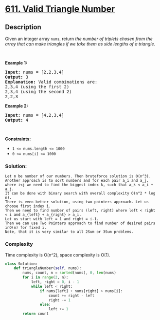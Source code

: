 # [611. Valid Triangle Number](https://leetcode.com/problems/valid-triangle-number)


## Description

<!-- description:start -->

<p>Given an integer array <code>nums</code>, return <em>the number of triplets chosen from the array that can make triangles if we take them as side lengths of a triangle</em>.</p>

<p>&nbsp;</p>
<p><strong class="example">Example 1:</strong></p>

<pre>
<strong>Input:</strong> nums = [2,2,3,4]
<strong>Output:</strong> 3
<strong>Explanation:</strong> Valid combinations are: 
2,3,4 (using the first 2)
2,3,4 (using the second 2)
2,2,3
</pre>

<p><strong class="example">Example 2:</strong></p>

<pre>
<strong>Input:</strong> nums = [4,2,3,4]
<strong>Output:</strong> 4
</pre>

<p>&nbsp;</p>
<p><strong>Constraints:</strong></p>

<ul>
	<li><code>1 &lt;= nums.length &lt;= 1000</code></li>
	<li><code>0 &lt;= nums[i] &lt;= 1000</code></li>
</ul>

### Solution:
```
Let n be number of our numbers. Then bruteforce solution is O(n^3). 
Another approach is to sort numbers and for each pair a_i and a_j, 
where i<j we need to find the biggest index k, such that a_k < a_i + a_j. 
It can be done with binary search with overall complexity O(n^2 * log n).
There is even better solution, using two pointers approach. Let us choose first index i. 
Then we need to find number of pairs (left, right) where left < right < i and a_{left} + a_{right} > a_i. 
Let us start with left = 1 and right = i-1. 
Then we can use Two Pointers approach to find number of desired pairs inO(n) for fixed i. 
Note, that it is very similar to all 2Sum or 3Sum problems.
```
### Complexity
Time complexity is O(n^2), space complexity is O(1).
```python
class Solution:
    def triangleNumber(self, nums):
        nums, count, n = sorted(nums), 0, len(nums)
        for i in range(2, n):
            left, right = 0, i - 1
            while left < right:
                if nums[left] + nums[right] > nums[i]:
                    count += right - left
                    right -= 1
                else:
                    left += 1
        return count
```
